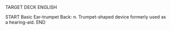 TARGET DECK
ENGLISH

START
Basic
Ear-trumpet
Back: n. Trumpet-shaped device formerly used as a hearing-aid.
END

